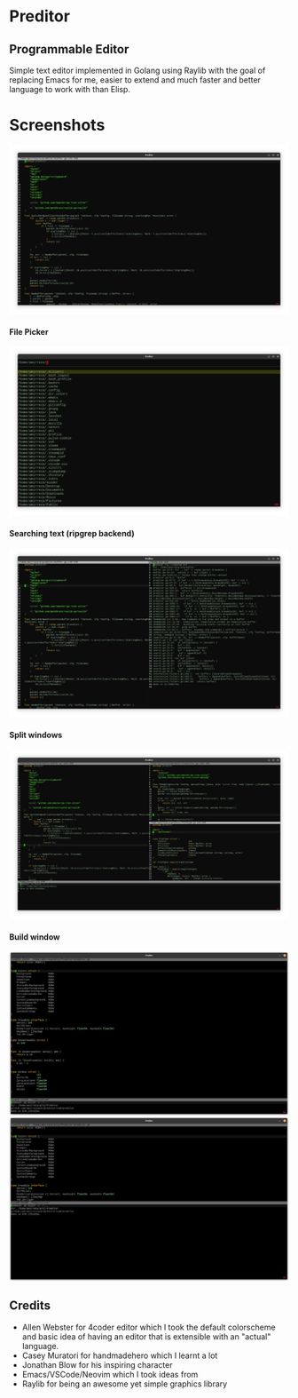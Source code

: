 # Preditor
## Programmable Editor
Simple text editor implemented in Golang using Raylib with the goal of replacing Emacs for me, easier to extend and much faster and better language to work with than Elisp.

# Screenshots
![Main](assets/main.png)
#### File Picker
![Main](assets/file-picker.png)
#### Searching text (ripgrep backend)
![Main](assets/search-grep.png)
#### Split windows
![Main](assets/split-windows.png)
#### Build window
![Main](assets/build-window.png)
![Main](assets/build-window-max.png)

## Credits
- Allen Webster for 4coder editor which I took the default colorscheme and basic idea of having an editor that is extensible with an "actual" language.
- Casey Muratori for handmadehero which I learnt a lot
- Jonathan Blow for his inspiring character
- Emacs/VSCode/Neovim which I took ideas from
- Raylib for being an awesome yet simple graphics library